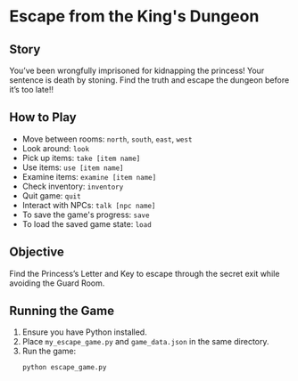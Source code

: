 # Escape from the King's Dungeon

## Story
You’ve been wrongfully imprisoned for kidnapping the princess! Your sentence is death by stoning. Find the truth and escape the dungeon before it’s too late!!

## How to Play
- Move between rooms: `north`, `south`, `east`, `west`
- Look around: `look`
- Pick up items: `take [item name]`
- Use items: `use [item name]`
- Examine items: `examine [item name]`
- Check inventory: `inventory`
- Quit game: `quit`
- Interact with NPCs: `talk [npc name]`
- To save the game's progress: `save`
- To load the saved game state: `load`
  

## Objective
Find the Princess’s Letter and Key to escape through the secret exit while avoiding the Guard Room.

## Running the Game
1. Ensure you have Python installed.
2. Place `my_escape_game.py` and `game_data.json` in the same directory.
3. Run the game:
   ```bash
   python escape_game.py
